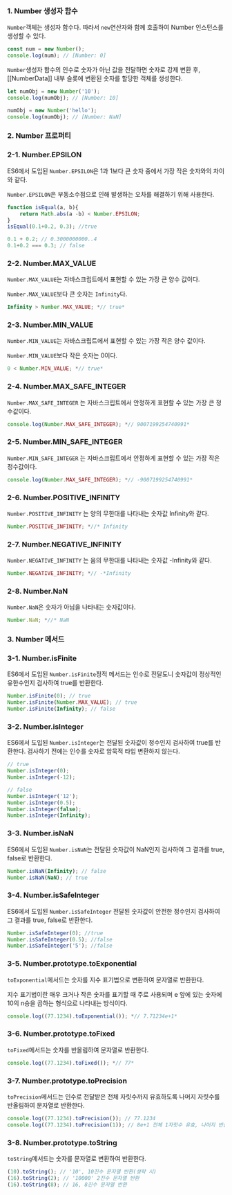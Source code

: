 ### 1. Number 생성자 함수

`Number`객체는 생성자 함수다. 따라서 `new`연산자와 함께 호출하여 Number 인스턴스를 생성할 수 있다.

```jsx
const num = new Number();
console.log(num); // [Number: 0]
```

`Number`생성자 함수의 인수로 숫자가 아닌 값을 전달하면 숫자로 강제 변환 후, [[NumberData]] 내부 슬롯에 변환된 숫자를 할당한 객체를 생성한다.

```jsx
let numObj = new Number('10');
console.log(numObj); // [Number: 10]

numObj = new Number('hello');
console.log(numObj); // [Number: NaN]
```

### 2. Number 프로퍼티

### 2-1. Number.EPSILON

ES6에서 도입된 `Number.EPSILON`은 1과 1보다 큰 숫자 중에서 가장 작은 숫자와의 차이와 같다.

`Number.EPSILON`은 부동소수점으로 인해 발생하는 오차를 해결하기 위해 사용한다.

```jsx
function isEqual(a, b){
    return Math.abs(a -b) < Number.EPSILON;
}
isEqual(0.1+0.2, 0.3); //true

0.1 + 0.2; // 0.3000000000..4
0.1+0.2 === 0.3; // false
```

### 2-2. Number.MAX_VALUE

`Number.MAX_VALUE`는 자바스크립트에서 표현할 수 있는 가장 큰 양수 값이다.

`Number.MAX_VALUE`보다 큰 숫자는 `Infinity`다.

```jsx
Infinity > Number.MAX_VALUE; *// true*
```

### 2-3. Number.MIN_VALUE

`Number.MIN_VALUE`는 자바스크립트에서 표현할 수 있는 가장 작은 양수 값이다.

`Number.MIN_VALUE`보다 작은 숫자는 0이다.

```jsx
0 < Number.MIN_VALUE; *// true*
```

### 2-4. Number.MAX_SAFE_INTEGER

`Number.MAX_SAFE_INTEGER` 는 자바스크립트에서 안정하게 표현할 수 있는 가장 큰 정수값이다.

```jsx
console.log(Number.MAX_SAFE_INTEGER); *// 9007199254740991*
```

### 2-5. Number.MIN_SAFE_INTEGER

`Number.MIN_SAFE_INTEGER` 는 자바스크립트에서 안정하게 표현할 수 있는 가장 작은 정수값이다.

```jsx
console.log(Number.MAX_SAFE_INTEGER); *// -9007199254740991*
```

### 2-6. Number.POSITIVE_INFINITY

`Number.POSITIVE_INFINITY` 는 양의 무한대를 나타내는 숫자값 Infinity와 같다.

```jsx
Number.POSITIVE_INFINITY; *//* Infinity
```

### 2-7. Number.NEGATIVE_INFINITY

`Number.NEGATIVE_INFINITY` 는 음의 무한대를 나타내는 숫자값 -Infinity와 같다.

```jsx
Number.NEGATIVE_INFINITY; *// -*Infinity
```

### 2-8. Number.NaN

`Number.NaN`은 숫자가 아님을 나타내는 숫자값이다.

```jsx
Number.NaN; *//* NaN
```

### 3. Number 메서드

### 3-1. Number.isFinite

ES6에서 도입된 `Number.isFinite`정적 메서드는 인수로 전달도니 숫자값이 정상적인 유한수인지 검사하여 true를 반환한다.

```jsx
Number.isFinite(0); // true
Number.isFinite(Number.MAX_VALUE); // true
Number.isFinite(Infinity); // false
```

### 3-2. Number.isInteger

ES6에서 도입된 `Number.isInteger`는 전달된 숫자값이 정수인지 검사하여 true를 반환한다. 검사하기 전에는 인수를 숫자로 암묵적 타입 변환하지 않는다.

```jsx
// true
Number.isInteger(0);
Number.isInteger(-12);

// false
Number.isInteger('12');
Number.isInteger(0.5);
Number.isInteger(false);
Number.isInteger(Infinity);
```

### 3-3. Number.isNaN

ES6에서 도입된 `Number.isNaN`는 전달된 숫자값이 NaN인지 검사하여 그 결과를 true, false로 반환한다.

```jsx
Number.isNaN(Infinity); // false
Number.isNaN(NaN); // true
```

### 3-4. Number.isSafeInteger

ES6에서 도입된 `Number.isSafeInteger` 전달된 숫자값이 안전한 정수인지 검사하여 그 결과를 true, false로 반환한다.

```jsx
Number.isSafeInteger(0); //true
Number.isSafeInteger(0.5); //false
Number.isSafeInteger('5'); //false
```

### 3-5. Number.prototype.toExponential

`toExponential`메서드는 숫자를 지수 표기법으로 변환하여 문자열로 반환한다.

지수 표기법이란 매우 크거나 작은 숫자를 표기할 때 주로 사용되며 e 앞에 있는 숫자에 10의 n승을 곱하는 형식으로 나타내는 방식이다.

```jsx
console.log((77.1234).toExponential()); *// 7.71234e+1*
```

### 3-6. Number.prototype.toFixed

`toFixed`메서드는 숫자를 반올림하여 문자열로 반환한다.

```jsx
console.log((77.1234).toFixed()); *// 77*
```

### 3-7. Number.prototype.toPrecision

`toPrecision`메서드는 인수로 전달받은 전체 자릿수까지 유효하도록 나머지 자릿수를 반올림하여 문자열로 반환한다.

```jsx
console.log((77.1234).toPrecision()); // 77.1234
console.log((77.1234).toPrecision(1)); // 8e+1 전체 1자릿수 유효, 나머지 반올림
```

### 3-8. Number.prototype.toString

`toString`메서드는 숫자를 문자열로 변환하여 반환한다.

```jsx
(10).toString(); // '10', 10진수 문자열 반환(생략 시)
(16).toString(2); // '10000' 2진수 문자열 반환
(16).toString(8); // 16, 8진수 문자열 반환
```